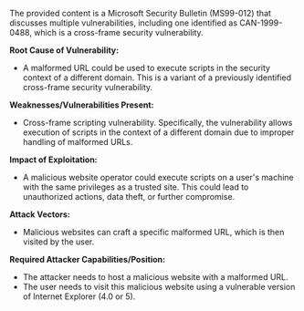 The provided content is a Microsoft Security Bulletin (MS99-012) that discusses multiple vulnerabilities, including one identified as CAN-1999-0488, which is a cross-frame security vulnerability.

**Root Cause of Vulnerability:**
- A malformed URL could be used to execute scripts in the security context of a different domain. This is a variant of a previously identified cross-frame security vulnerability.

**Weaknesses/Vulnerabilities Present:**
- Cross-frame scripting vulnerability. Specifically, the vulnerability allows execution of scripts in the context of a different domain due to improper handling of malformed URLs.

**Impact of Exploitation:**
- A malicious website operator could execute scripts on a user's machine with the same privileges as a trusted site. This could lead to unauthorized actions, data theft, or further compromise.

**Attack Vectors:**
- Malicious websites can craft a specific malformed URL, which is then visited by the user.

**Required Attacker Capabilities/Position:**
- The attacker needs to host a malicious website with a malformed URL.
- The user needs to visit this malicious website using a vulnerable version of Internet Explorer (4.0 or 5).